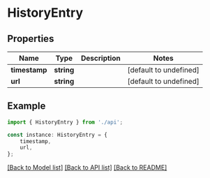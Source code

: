# HistoryEntry


## Properties

Name | Type | Description | Notes
------------ | ------------- | ------------- | -------------
**timestamp** | **string** |  | [default to undefined]
**url** | **string** |  | [default to undefined]

## Example

```typescript
import { HistoryEntry } from './api';

const instance: HistoryEntry = {
    timestamp,
    url,
};
```

[[Back to Model list]](../README.md#documentation-for-models) [[Back to API list]](../README.md#documentation-for-api-endpoints) [[Back to README]](../README.md)

